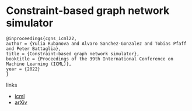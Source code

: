 # Constraint-based graph network simulator

```
@inproceedings{cgns_icml22,
author = {Yulia Rubanova and Alvaro Sanchez-Gonzalez and Tobias Pfaff and Peter Battaglia},
title = {Constraint-based graph network simulator},
booktitle = {Proceedings of the 39th International Conference on Machine Learning (ICML)},
year = {2022}
}
```

links
- [icml](https://icml.cc/Conferences/2022/Schedule?showEvent=17852)
- [arXiv](https://arxiv.org/abs/2112.09161)
